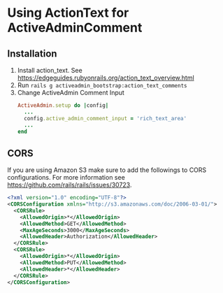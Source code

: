 # Using ActionText for ActiveAdminComment
## Installation
1. Install action_text. See https://edgeguides.rubyonrails.org/action_text_overview.html
1. Run `rails g activeadmin_bootstrap:action_text_comments`
1. Change ActiveAdmin Comment Input
    ```ruby
    ActiveAdmin.setup do |config|
      ...
      config.active_admin_comment_input = 'rich_text_area'
      ...
    end
    ```


## CORS
If you are using Amazon S3 make sure to add the followings to CORS configurations. For more information see https://github.com/rails/rails/issues/30723.
```xml
<?xml version="1.0" encoding="UTF-8"?>
<CORSConfiguration xmlns="http://s3.amazonaws.com/doc/2006-03-01/">
  <CORSRule>
    <AllowedOrigin>*</AllowedOrigin>
    <AllowedMethod>GET</AllowedMethod>
    <MaxAgeSeconds>3000</MaxAgeSeconds>
    <AllowedHeader>Authorization</AllowedHeader>
  </CORSRule>
  <CORSRule>
    <AllowedOrigin>*</AllowedOrigin>
    <AllowedMethod>PUT</AllowedMethod>
    <AllowedHeader>*</AllowedHeader>
  </CORSRule>
</CORSConfiguration>
```